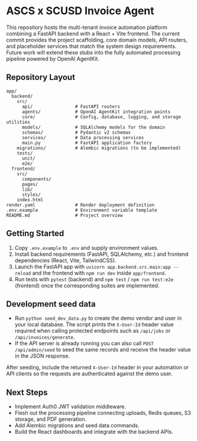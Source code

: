 # ASCS x SCUSD Invoice Agent

This repository hosts the multi-tenant invoice automation platform combining a FastAPI
backend with a React + Vite frontend. The current commit provides the project scaffolding,
core domain models, API routers, and placeholder services that match the system design
requirements. Future work will extend these stubs into the fully automated processing
pipeline powered by OpenAI AgentKit.

## Repository Layout

```
app/
  backend/
    src/
      api/                # FastAPI routers
      agents/             # OpenAI AgentKit integration points
      core/               # Config, database, logging, and storage utilities
      models/             # SQLAlchemy models for the domain
      schemas/            # Pydantic v2 schemas
      services/           # Data processing services
      main.py             # FastAPI application factory
    migrations/           # Alembic migrations (to be implemented)
    tests/
      unit/
      e2e/
  frontend/
    src/
      components/
      pages/
      lib/
      styles/
    index.html
render.yaml               # Render deployment definition
.env.example              # Environment variable template
README.md                 # Project overview
```

## Getting Started

1. Copy `.env.example` to `.env` and supply environment values.
2. Install backend requirements (FastAPI, SQLAlchemy, etc.) and frontend dependencies
   (React, Vite, TailwindCSS).
3. Launch the FastAPI app with `uvicorn app.backend.src.main:app --reload` and the frontend
   with `npm run dev` inside `app/frontend`.
4. Run tests with `pytest` (backend) and `npm test` / `npm run test:e2e` (frontend) once the
   corresponding suites are implemented.

## Development seed data

- Run `python seed_dev_data.py` to create the demo vendor and user in your local database.
  The script prints the `X-User-Id` header value required when calling protected endpoints
  such as `/api/jobs` or `/api/invoices/generate`.
- If the API server is already running you can also call `POST /api/admin/seed` to seed the
  same records and receive the header value in the JSON response.

After seeding, include the returned `X-User-Id` header in your automation or API clients so the
requests are authenticated against the demo user.

## Next Steps

- Implement Auth0 JWT validation middleware.
- Flesh out the processing pipeline connecting uploads, Redis queues, S3 storage, and PDF
  generation.
- Add Alembic migrations and seed data commands.
- Build the React dashboards and integrate with the backend APIs.
